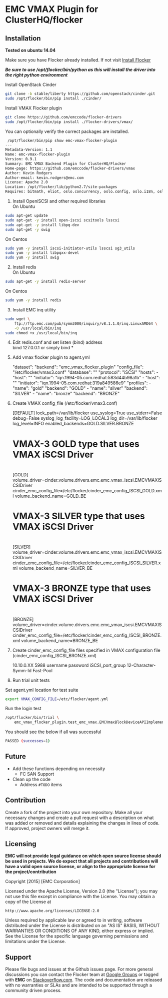 # EMC VMAX Plugin for ClusterHQ/flocker

## Installation

**Tested on ubuntu 14.04**

Make sure you have Flocker already installed. If not visit  [Install Flocker](https://docs.clusterhq.com/en/1.8.0/install/install-client.html)

**_Be sure to use /opt/flocker/bin/python as this will install the driver into the right python environment_**

Install OpenStack Cinder
```bash
git clone -b stable/liberty https://github.com/openstack/cinder.git
sudo /opt/flocker/bin/pip install ./cinder/
```

Install VMAX Flocker plugin
```bash
git clone https://github.com/emccode/flocker-drivers
sudo /opt/flocker/bin/pip install ./flocker-drivers/vmax/
```

You can optionally verify the correct packages are installed.
```bash
 /opt/flocker/bin/pip show emc-vmax-flocker-plugin
---
Metadata-Version: 1.1
Name: emc-vmax-flocker-plugin
Version: 0.9.1
Summary: EMC VMAX Backend Plugin for ClusterHQ/Flocker 
Home-page: https://github.com/emccode/flocker-drivers/vmax
Author: Kevin Rodgers
Author-email: kevin.rodgers@emc.com
License: Apache 2.0
Location: /opt/flocker/lib/python2.7/site-packages
Requires: bitmath, eliot, oslo.concurrency, oslo.config, oslo.i18n, oslo.serialization, oslo.utils, pywbem, redis, testtools, Twisted, zope.interface
```

1) Install OpeniSCSI and other required libraries<br>
On Ubuntu
```bash
sudo apt-get update
sudo apt-get -y install open-iscsi scsitools lsscsi
sudo apt-get -y install libpq-dev
sudo apt-get -y swig
```
On Centos
```bash
sudo yum -y install iscsi-initiator-utils lsscsi sg3_utils
sudo yum -y install libpqxx-devel
sudo yum -y install swig
```

2) Install redis<br>
On Ubuntu
```bash
sudo apt-get -y install redis-server
```
On Centos
```bash
sudo yum -y install redis
```

3) Install EMC inq utility
```bash
sudo wget \
    ftp://ftp.emc.com/pub/symm3000/inquiry/v8.1.1.0/inq.LinuxAMD64 \
    -O /usr/local/bin/inq
sudo chmod +x /usr/local/bin/inq
```
4) Edit redis.conf and set listen (bind) address<br>
    bind <host-ip-address> 127.0.0.1 or simply bind *

5) Add vmax flocker plugin to agent.yml

    "dataset":
      "backend": "emc_vmax_flocker_plugin"
      "config_file": "/etc/flocker/vmax3.conf"
      "database": "<your redis server IP>"
      "protocol": "iSCSI"
      "hosts":
        - "host": "<short name>"
          "initiator": "iqn.1994-05.com.redhat:583d44b98a1b"
        - "host": "<short name>"
          "initiator": "iqn.1994-05.com.redhat:319a849586e9"
      "profiles":
        - "name": "gold"
          "backend": "GOLD"
        - "name": "silver"
          "backend": "SILVER"
        - "name": "bronze"
          "backend": "BRONZE"

6) Create VMAX config_file (/etc/flocker/vmax3.conf)

    [DEFAULT]
    lock_path=/var/lib/flocker
    use_syslog=True
    use_stderr=False
    debug=False
    syslog_log_facility=LOG_LOCAL3
    log_dir=/var/lib/flocker
    log_level=INFO
    enabled_backends=GOLD.SILVER.BRONZE

    #
    # VMAX-3 GOLD type that uses VMAX iSCSI Driver
    #
    [GOLD]
    volume_driver=cinder.volume.drivers.emc.emc_vmax_iscsi.EMCVMAXISCSIDriver
    cinder_emc_config_file=/etc/flocker/cinder_emc_config_ISCSI_GOLD.xml
    volume_backend_name=GOLD_BE

    #
    # VMAX-3 SILVER type that uses VMAX iSCSI Driver
    #
    [SILVER]
    volume_driver=cinder.volume.drivers.emc.emc_vmax_iscsi.EMCVMAXISCSIDriver
    cinder_emc_config_file=/etc/flocker/cinder_emc_config_ISCSI_SILVER.xml
    volume_backend_name=SILVER_BE

    #
    # VMAX-3 BRONZE type that uses VMAX iSCSI Driver
    #
    [BRONZE]
    volume_driver=cinder.volume.drivers.emc.emc_vmax_iscsi.EMCVMAXISCSIDriver
    cinder_emc_config_file=/etc/flocker/cinder_emc_config_ISCSI_BRONZE.xml
    volume_backend_name=BRONZE_BE

7) Create cinder_emc_config_file files specified in VMAX configuration file (cinder_emc_config_ISCSI_BRONZE.xml)

    <?xml version="1.0" encoding="UTF-8"?>
    <EMC>
      <EcomServerIp>10.10.0.XX</EcomServerIp>
      <EcomServerPort>5988</EcomServerPort>
      <EcomUserName>username</EcomUserName>
      <EcomPassword>password</EcomPassword>
      <PortGroups>
        <PortGroup>iSCSI_port_group</PortGroup>
      </PortGroups>
      <Array>12-Character-Symm-Id</Array>
      <Pool>Fast-Pool</Pool>
    </EMC>

8) Run trial unit tests

Set agent.yml location for test suite
```bash
export VMAX_CONFIG_FILE=/etc/flocker/agent.yml
```

Run the login test
```bash
/opt/flocker/bin/trial \
    emc_vmax_flocker_plugin.test_emc_vmax.EMCVmaxBlockDeviceAPIImplementationTests.test_login
```

You should see the below if all was successful
```bash
PASSED (successes=1)
```


## Future
- Add these functions depending on necessity
  - FC SAN Support
- Clean up the code
  - Address ```#TODO``` items

## Contribution
Create a fork of the project into your own repository. Make all your necessary changes and create a pull request with a description on what was added or removed and details explaining the changes in lines of code. If approved, project owners will merge it.

Licensing
---------
**EMC will not provide legal guidance on which open source license should be used in projects. We do expect that all projects and contributions will have a valid open source license, or align to the appropriate license for the project/contribution**

Copyright [2015] [EMC Corporation]

Licensed under the Apache License, Version 2.0 (the "License");
you may not use this file except in compliance with the License.
You may obtain a copy of the License at

    http://www.apache.org/licenses/LICENSE-2.0

Unless required by applicable law or agreed to in writing, software
distributed under the License is distributed on an "AS IS" BASIS,
WITHOUT WARRANTIES OR CONDITIONS OF ANY KIND, either express or implied.
See the License for the specific language governing permissions and
limitations under the License.

Support
-------
Please file bugs and issues at the Github issues page. For more general discussions you can contact the Flocker team at <a href="https://groups.google.com/forum/#!forum/flocker-users">Google Groups</a> or tagged with **EMC** on <a href="https://stackoverflow.com">Stackoverflow.com</a>. The code and documentation are released with no warranties or SLAs and are intended to be supported through a community driven process.

